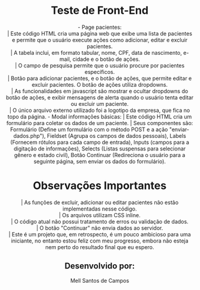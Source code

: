 <h1 align="center">Teste de Front-End</h1>

<p align="center">
- Page pacientes:<br>
| Este código HTML cria uma página web que exibe uma lista de pacientes e permite que o usuário execute ações como adicionar, editar e excluir pacientes.<br>
| A tabela inclui, em formato tabular, nome, CPF, data de nascimento, e-mail, cidade e o botão de ações.<br>
| O campo de pesquisa permite que o usuário procure por pacientes específicos.<br>
| Botão para adicionar pacientes, e o botão de ações, que permite editar e excluir pacientes. O botão de ações utiliza dropdowns.<br>
| As funcionalidades em javascript são mostrar e ocultar dropdowns do botão de ações, e exibir mensagens de alerta quando o usuário tenta editar ou excluir um paciente.<br>
| O único arquivo externo utilizado foi a logotipo da empresa, que fica no topo da página.
- Modal informações básicas:
| Este código HTML cria um formulário para coletar os dados de um paciente.
| Seus componentes são: Formulário (Define um formulário com o método POST e a ação "enviar-dados.php"), Fieldset (Agrupa os campos de dados pessoais), Labels (Fornecem rótulos para cada campo de entrada), Inputs (campos para a digitação de informações), Selects (Listas suspensas para selecionar gênero e estado civil), Botão Continuar (Redireciona o usuário para a seguinte página, sem enviar os dados do formulário).

</p>

<h1 align="center">Observações Importantes</h1>

<p align="center">
| As funções de excluir, adicionar ou editar pacientes não estão implementadas nesse código.<br>
| Os arquivos utilizam CSS inline.<br>
| O código atual não possui tratamento de erros ou validação de dados.<br>
| O botão "Continuar" não envia dados ao servidor.<br>
| Este é um projeto que, em retrospecto, é um pouco ambicioso para uma iniciante, no entanto estou feliz com meu progresso, embora não esteja nem perto do resultado final que eu espero.

<h2 align="center">Desenvolvido por:</h2>
<p align="center">Mell Santos de Campos</p>
